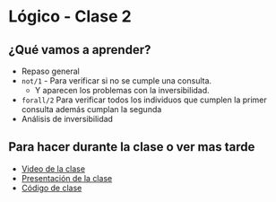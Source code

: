 # Lógico - Clase 2

## ¿Qué vamos a aprender?

* Repaso general
* `not/1` - Para verificar si no se cumple una consulta.
  * Y aparecen los problemas con la inversibilidad.
* `forall/2` Para verificar todos los individuos que cumplen la primer consulta además cumplan la segunda
* Análisis de inversibilidad

## Para hacer durante la clase o ver mas tarde

* [Video de la clase](https://www.youtube.com/watch?v=uu0ab92olg4)
* [Presentación de la clase](https://docs.google.com/presentation/d/13SpdlQWvrlzYeLm5W2HSAaaJzHVqbvmmUDyQC8MC7UA/edit?usp=sharing)
* [Código de clase](https://github.com/pdep-st/seguimiento/blob/main/seguimiento/2021/logico/practica/clase-2.pl)

